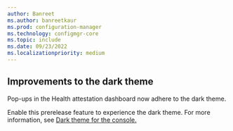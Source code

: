 ```yaml
---
author: Banreet
ms.author: banreetkaur
ms.prod: configuration-manager
ms.technology: configmgr-core
ms.topic: include
ms.date: 09/23/2022
ms.localizationpriority: medium
---
```


## <a name="bkmk_improvements-to-the-dark-theme"></a> Improvements to the dark theme
<!--15346075-->
Pop-ups in the Health attestation dashboard now adhere to the dark theme.

Enable this prerelease feature to experience the dark theme. For more information, see [Dark theme for the console.](../../../../../core/servers/manage/admin-console.md#bkmk_dark)
